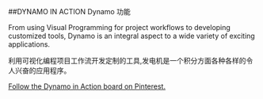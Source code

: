##DYNAMO IN ACTION   Dynamo 功能

From using Visual Programming for project workflows to developing customized tools, Dynamo is an integral aspect to a wide variety of exciting applications.

利用可视化编程项目工作流开发定制的工具,发电机是一个积分方面各种各样的令人兴奋的应用程序。



<a data-pin-do="embedBoard" href="http://www.pinterest.com/modelabnyc/dynamo-in-action/" data-pin-scale-width="240" data-pin-scale-height="1280" data-pin-board-width="770">Follow the Dynamo in Action board on Pinterest.</a>
<!-- Please call pinit.js only once per page -->
<script type="text/javascript" async defer src="//assets.pinterest.com/js/pinit.js"></script>
